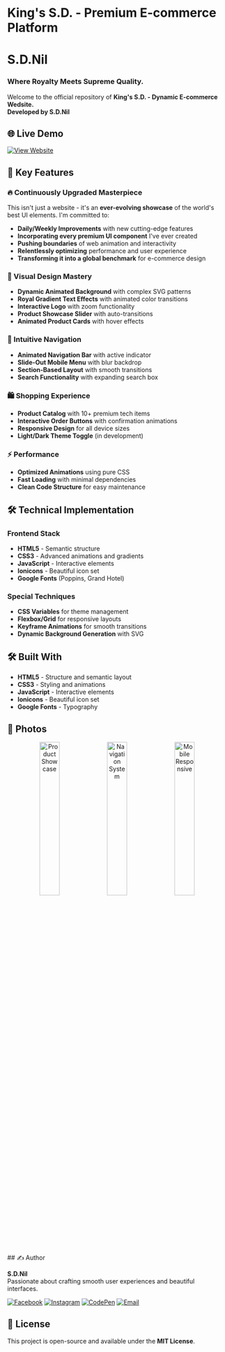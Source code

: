 # King's S.D. - Premium E-commerce Platform
# S.D.Nil

<h3>Where Royalty Meets Supreme Quality.</h3>

<p>Welcome to the official repository of <strong>King's S.D. - Dynamic E-commerce Wedsite.<br>Developed by S.D.Nil</strong></p>

## 🌐 Live Demo

[![View Website](https://img.shields.io/badge/View_Website-Click_Here-blue?style=for-the-badge)](https://codepen.io/hidinhgy-the-selector/full/wBweOGw)

## 🌟 Key Features

### 🔥 Continuously Upgraded Masterpiece 

This isn't just a website - it's an **ever-evolving showcase** of the world's best UI elements. I'm committed to:

- **Daily/Weekly Improvements** with new cutting-edge features  
- **Incorporating every premium UI component** I've ever created  
- **Pushing boundaries** of web animation and interactivity  
- **Relentlessly optimizing** performance and user experience  
- **Transforming it into a global benchmark** for e-commerce design

### 🎨 Visual Design Mastery
- **Dynamic Animated Background** with complex SVG patterns
- **Royal Gradient Text Effects** with animated color transitions
- **Interactive Logo** with zoom functionality
- **Product Showcase Slider** with auto-transitions
- **Animated Product Cards** with hover effects

### 🧭 Intuitive Navigation
- **Animated Navigation Bar** with active indicator
- **Slide-Out Mobile Menu** with blur backdrop
- **Section-Based Layout** with smooth transitions
- **Search Functionality** with expanding search box

### 🛍️ Shopping Experience
- **Product Catalog** with 10+ premium tech items
- **Interactive Order Buttons** with confirmation animations
- **Responsive Design** for all device sizes
- **Light/Dark Theme Toggle** (in development)

### ⚡ Performance
- **Optimized Animations** using pure CSS
- **Fast Loading** with minimal dependencies
- **Clean Code Structure** for easy maintenance

## 🛠️ Technical Implementation

### Frontend Stack
- **HTML5** - Semantic structure
- **CSS3** - Advanced animations and gradients
- **JavaScript** - Interactive elements
- **Ionicons** - Beautiful icon set
- **Google Fonts** (Poppins, Grand Hotel)

### Special Techniques
- **CSS Variables** for theme management
- **Flexbox/Grid** for responsive layouts
- **Keyframe Animations** for smooth transitions
- **Dynamic Background Generation** with SVG

## 🛠️ Built With

- **HTML5** - Structure and semantic layout
- **CSS3** - Styling and animations
- **JavaScript** - Interactive elements
- **Ionicons** - Beautiful icon set
- **Google Fonts** - Typography

## 📸 Photos

<div align="center">
  <img src="https://i.postimg.cc/nrWPg4gB/Console.jpg" width="30%" alt="Product Showcase">
  <img src="https://i.postimg.cc/R08GMSXx/Drone.jpg" width="30%" alt="Navigation System">
  <img src="https://i.postimg.cc/mrxtRKC6/Tab.jpg" width="30%" alt="Mobile Responsive">
</div>
## ✍️ Author

**S.D.Nil**  
Passionate about crafting smooth user experiences and beautiful interfaces.

[![Facebook](https://img.shields.io/badge/Facebook-1877F2?style=for-the-badge&logo=facebook&logoColor=white)](https://www.facebook.com/share/16381jBqFQ/)
[![Instagram](https://img.shields.io/badge/Instagram-E4405F?style=for-the-badge&logo=instagram&logoColor=white)](https://www.instagram.com/_s.d.nil_?igsh=YzljYTk1ODg3Zg==)
[![CodePen](https://img.shields.io/badge/CodePen-000000?style=for-the-badge&logo=codepen&logoColor=white)](https://codepen.io/hidinhgy-the-selector/pens/)
[![Email](https://img.shields.io/badge/Email-D14836?style=for-the-badge&logo=gmail&logoColor=white)](mailto:gamersclub3232@gmail.com)

## 📜 License

This project is open-source and available under the **MIT License**.
```
